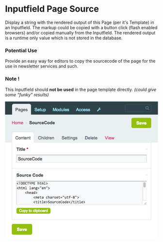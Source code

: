 # Inputfield Page Source

Display a string with the rendered output of this Page (per it's Template) in an Inputfield. The markup could be copied with a button click (flash enabled browsers) and/or copied manually from the Inputfield. The rendered output is a runtime only value which is not stored in the database.

### Potential Use
Provide an easy way for editors to copy the sourcecode of the page for the use in newsletter services and such.

### Note !
This Inputfield should **not be used** in the page template directly. _(could give some “funky” results)_

![Inputfield Page Source](https://github.com/Da-Fecto/InputfieldSourceCode/blob/master/Source-Code.png)

